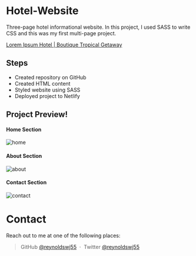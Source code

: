 # Hotel-Website

Three-page hotel informational website. In this project, I used SASS to write CSS and this was my first multi-page project.

[Lorem Ipsum Hotel | Boutique Tropical Getaway](https://hotel-lorem-ipsum.netlify.app/)

## Steps

- Created repository on GitHub
- Created HTML content
- Styled website using SASS
- Deployed project to Netlify

## Project Preview!

#### Home Section

![home](https://user-images.githubusercontent.com/65702910/128638213-e108dcff-feeb-4732-bec5-13562df8010e.jpg)

#### About Section

![about](https://user-images.githubusercontent.com/65702910/128638217-b7062119-042a-4dde-b606-bec6412eb183.jpg)

#### Contact Section

![contact](https://user-images.githubusercontent.com/65702910/128638228-0f37803d-d5ad-487c-9f53-0b125a0c3205.jpg)

# Contact

Reach out to me at one of the following places:

> GitHub [@reynoldswj55](https://github.com/reynoldswj55) &nbsp;&middot;&nbsp;
> Twitter [@reynoldswj55](https://twitter.com/reynoldswj55)
